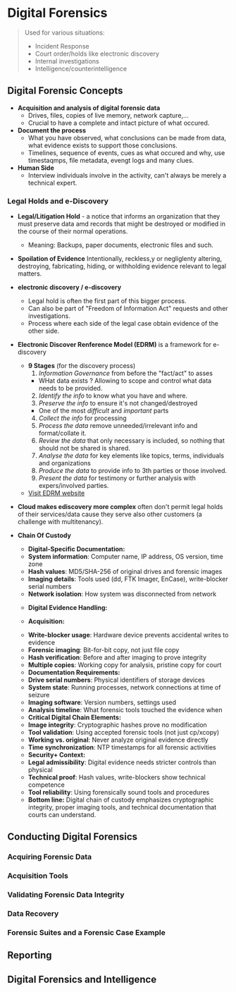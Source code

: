 # Digital Forensics

> Used for various situations:
> - Incident Response
> - Court order/holds like electronic discovery
> - Internal investigations
> - Intelligence/counterintelligence

## Digital Forensic Concepts
* **Acquisition and analysis of digital forensic data**
  * Drives, files, copies of live memory, network capture,...
  * Crucial to have a complete and intact picture of what occured.
* **Document the process**
  * What you have observed, what conclusions can be made from data, what evidence exists to support those conclusions.
  * Timelines, sequence of events, cues as what occured and why, use timestaqmps, file metadata, evengt logs and many clues.
* **Human Side**
  * Interview individuals involve in the activity, can't always be merely a technical expert.

### Legal Holds and e-Discovery
* **Legal/Litigation Hold** - a notice that informs an organization that they must preserve data amd records that might be destroyed or modified in the course of their normal operations.
  * Meaning: Backups, paper documents, electronic files and such.
* **Spoilation of Evidence** Intentionally, reckless,y or negliglenty altering, destroying, fabricating, hiding, or withholding evidence relevant to legal matters.
* **electronic discovery / e-discovery**
  * Legal hold is often the first part of this bigger process.
  * Can also be part of "Freedom of Information Act" requests and other investigations.
  * Process where each side of the legal case obtain evidence of the other side.
* **Electronic Discover Renference Model (EDRM)** is a framework for e-discovery
  * **9 Stages** (for the discovery process)
    1. *Information Governance* from before the "fact/act" to asses
      * WHat data exists ? Allowing to scope and control what data needs to be provided.
    2. *Identify the info* to know what you have and where.
    3. *Preserve the info* to ensure it's not changed/destroyed
      * One of the most _difficult_ and _important_ parts
    4. *Collect the info* for processing
    5. *Process the data* remove unneeded/irrelevant info and format/collate it.
    6. *Review the data* that only necessary is included, so nothing that should not be shared is shared.
    7. *Analyse the data* for key elements like topics, terms, individuals and organizations
    8. *Produce the data* to provide info to 3th parties or those involved.
    9. *Present the data* for testimony or further analysis with expers/involved parties.
  * [Visit EDRM website](https://edrm.net/)
* **Cloud makes ediscovery more complex** often don't permit legal holds of their services/data cause they serve also other customers (a challenge with multitenancy).
* **Chain Of Custody**
  * **Digital-Specific Documentation:**
  - **System information**: Computer name, IP address, OS version, time zone
  - **Hash values**: MD5/SHA-256 of original drives and forensic images
  - **Imaging details**: Tools used (dd, FTK Imager, EnCase), write-blocker serial numbers
  - **Network isolation**: How system was disconnected from network

  * **Digital Evidence Handling:**

  * **Acquisition:**
  - **Write-blocker usage**: Hardware device prevents accidental writes to evidence
  - **Forensic imaging**: Bit-for-bit copy, not just file copy
  - **Hash verification**: Before and after imaging to prove integrity
  - **Multiple copies**: Working copy for analysis, pristine copy for court

  * **Documentation Requirements:**
  - **Drive serial numbers**: Physical identifiers of storage devices
  - **System state**: Running processes, network connections at time of seizure
  - **Imaging software**: Version numbers, settings used
  - **Analysis timeline**: What forensic tools touched the evidence when

  * **Critical Digital Chain Elements:**
  - **Image integrity**: Cryptographic hashes prove no modification
  - **Tool validation**: Using accepted forensic tools (not just cp/xcopy)
  - **Working vs. original**: Never analyze original evidence directly
  - **Time synchronization**: NTP timestamps for all forensic activities

  * **Security+ Context:**
  - **Legal admissibility**: Digital evidence needs stricter controls than physical
  - **Technical proof**: Hash values, write-blockers show technical competence
  - **Tool reliability**: Using forensically sound tools and procedures

  * **Bottom line:** Digital chain of custody emphasizes cryptographic integrity, proper imaging tools, and technical documentation that courts can understand.

## Conducting Digital Forensics
### Acquiring Forensic Data
### Acquisition Tools
### Validating Forensic Data Integrity
### Data Recovery
### Forensic Suites and a Forensic Case Example

## Reporting

## Digital Forensics and Intelligence
